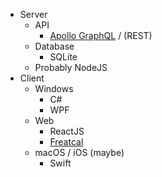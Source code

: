 - Server
  - API
    - [Apollo GraphQL](https://www.apollographql.com) / (REST)
  - Database
    - SQLite
  - Probably NodeJS
- Client
  - Windows
    - C#
    - WPF
  - Web
    - ReactJS
    - [Freatcal](https://github.com/FormidableLabs/freactal)
  - macOS / iOS (maybe)
    - Swift
